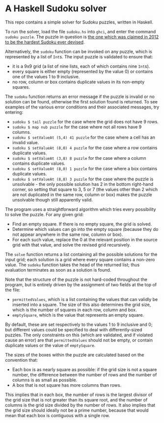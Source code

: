 # A Haskell Sudoku solver

This repo contains a simple solver for Sudoku puzzles, written in Haskell.

To run the solver, load the file `sudoku.hs` into `ghci`, and enter the
command `sudoku puzzle`. The puzzle in question is [the one which was 
claimed in 2012 to be the hardest Sudoku ever devised](https://abcnews.go.com/blogs/headlines/2012/06/can-you-solve-the-hardest-ever-sudoku).

Alternatively, the `sudoku` function can be invoked on any puzzle, which is represented by a
list of `Int`s.
The input puzzle is validated to ensure that:

* it is a 9x9 grid (a list of nine lists, each of which contains nine `Int`s).
* every square is either empty (represented by the value 0) or contains one
of the values 1 to 9 inclusive.
* no row, column or box contains duplicate values in its non-empty
squares.

The `sudoku` function returns an error message if 
the puzzle is invalid or no solution can be found, otherwise the first solution found is returned. 
To see examples of the various error conditions and their associated messages, try entering:

* `sudoku $ tail puzzle` for the case where the grid does not have 9 rows.
* `sudoku $ map nub puzzle` for the case where not all rows have 9 columns.
* `sudoku $ setValueAt (5,4) 41 puzzle` for the case where a cell has an invalid value.
* `sudoku $ setValueAt (8,0) 4 puzzle` for the case where a row contains duplicate values.
* `sudoku $ setValueAt (3,8) 8 puzzle` for the case where a column contains duplicate values.
* `sudoku $ setValueAt (8,0) 1 puzzle` for the case where a box contains duplicate values.
* `sudoku $ setValueAt (8,8) 3 puzzle` for the case where the puzzle is unsolvable - the only possible solution 
has 2 in the bottom right-hand corner, so setting that square to 3, 5 or 7 (the values other
than 2 which are not duplicated in the same row, column or box) makes the puzzle unsolvable though still apparently valid.

The program uses a straightforward algorithm which tries every possibility to solve the puzzle.
For any given grid:

* Find an empty square. If there is no empty square, the grid is solved.
* Determine which values can go into the empty square (because they do
not appear anywhere in the same row, column or box). 
* For each such value, replace the
0 at the relevant position in the source grid with that value, and solve the revised grid recursively.

The `solve` function returns a list containing
all the possible solutions for the input grid; each solution is a grid where 
every square contains a non-zero value.
The `sudoku` function takes the head of the
returned list; thus evaluation terminates as soon as a solution is found.

Note that the structure of the puzzle is not hard-coded throughout the program, but is
entirely driven by the assignment of two fields at the top of the file:

* `permittedValues`, which is a list containing the values that can validly be
inserted into a square. The size of this also determines the grid size, which is the
number of squares in each row, column and box.
* `emptySquare`, which is the value that represents an empty square.

By default, these are set respectively to the values 1 to 9 inclusive and 0; but
different values could be specified to deal with differently-sized puzzles. 
The only constraints on this (which are validated, and if violated cause
an error)
are that `permittedValues` should not be empty, or contain duplicate values or the value of `emptySquare`.

The sizes of the boxes within the puzzle are calculated based on the convention that:

* Each box is as nearly square as possible: if the grid size is not a square number, the difference between the number of rows and the number of columns is as small as possible.
* A box that is not square has more columns than rows.

This implies that in each box, the number of rows is the largest divisor of the grid size that is not greater than its square root, and the number of columns is the grid size divided by the number of rows. It also implies that the grid size should ideally not be a prime number, because that would mean that each box is contiguous with a single row.
